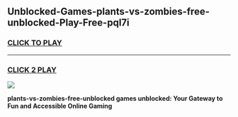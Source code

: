 
## Unblocked-Games-plants-vs-zombies-free-unblocked-Play-Free-pql7i
<h3>
<a href="https://premium76.site?title=plants-vs-zombies-free-unblocked&ref=21A">CLICK TO PLAY</a></h3>
<hr>

<h3>
<a href="https://premium76.site?title=plants-vs-zombies-free-unblocked&ref=21A">CLICK 2 PLAY</a>
  
</h3>

<a href="https://premium76.site?title=plants-vs-zombies-free-unblocked&ref=21A"><img src="https://clearcache.store/games.png"></a>


**plants-vs-zombies-free-unblocked games unblocked: Your Gateway to Fun and Accessible Online Gaming**
